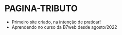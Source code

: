 # PAGINA-TRIBUTO
- Primeiro site criado, na intenção de praticar!
- Aprendendo no curso da B7web desde agosto/2022

